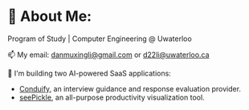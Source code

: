 # 🔭 About Me:

Program of Study | Computer Engineering @ Uwaterloo

📫 My email: [danmuxingli@gmail.com](mailto:danmuxingli@gmail.com) or [d22li@uwaterloo.ca](mailto:d22li@uwaterloo.ca)
  
🌱 I'm building two AI-powered SaaS applications:

- [Conduify](https://www.conduify.com/), an interview guidance and response evaluation provider.
- [seePickle](https://seepickle.vercel.app/), an all-purpose productivity visualization tool.
